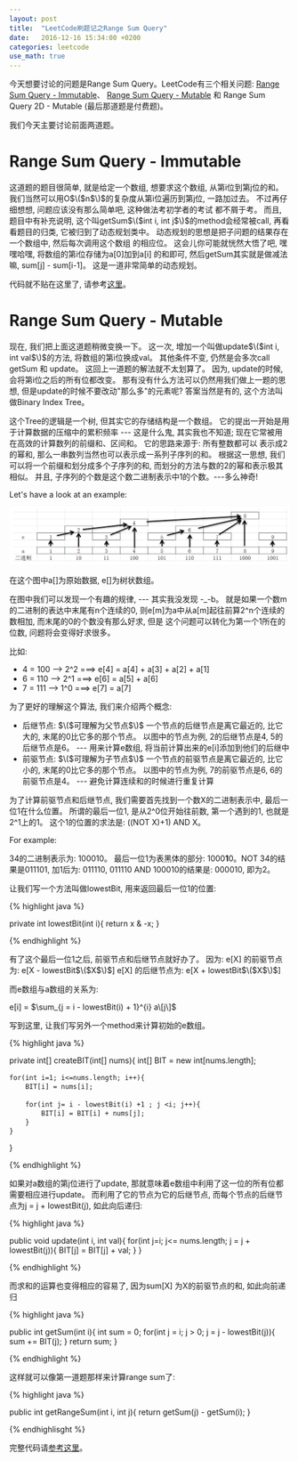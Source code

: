 ```yaml
---
layout: post
title:  "LeetCode刷题记之Range Sum Query"
date:   2016-12-16 15:34:00 +0200
categories: leetcode
use_math: true
---
```


今天想要讨论的问题是Range Sum Query。LeetCode有三个相关问题: [Range Sum Query - Immutable]、 [Range Sum Query - Mutable] 和 Range Sum Query 2D - Mutable (最后那道题是付费题)。

我们今天主要讨论前面两道题。

Range Sum Query - Immutable
===========================

这道题的题目很简单, 就是给定一个数组, 想要求这个数组, 从第i位到第j位的和。 我们当然可以用O$\($n$\)$的复杂度从第i位遍历到第j位, 一路加过去。 不过再仔细想想, 问题应该没有那么简单吧, 这种做法考初学者的考试
都不屑于考。 而且, 题目中有补充说明, 这个叫getSum$\($int i, int j$\)$的method会经常被call, 再看看题目的归类, 它被归到了动态规划类中。 动态规划的思想是把子问题的结果存在一个数组中, 然后每次调用这个数组
的相应位。 这会儿你可能就恍然大悟了吧,  嘿嘿哈嘿, 将数组的第i位存储为a\[0\]加到a\[i\] 的和即可, 然后getSum其实就是做减法嘛, sum\[j\] - sum\[i-1\]。 这是一道非常简单的动态规划。

代码就不贴在这里了, 请参考[这里]。

Range Sum Query - Mutable
=========================

现在, 我们把上面这道题稍微变换一下。 这一次, 增加一个叫做update$\($int i, int val$\)$的方法, 将数组的第i位换成val。 其他条件不变, 仍然是会多次call getSum 和 update。 这回上一道题的解法就不太划算了。
因为, update的时候, 会将第i位之后的所有位都改变。 那有没有什么方法可以仍然用我们做上一题的思想, 但是update的时候不要改动"那么多"的元素呢? 答案当然是有的, 这个方法叫做Binary Index Tree。

这个Tree的逻辑是一个树, 但其实它的存储结构是一个数组。 它的提出一开始是用于计算数据的压缩中的累积频率 --- 这是什么鬼, 其实我也不知道; 现在它常被用在高效的计算数列的前缀和、区间和。 它的思路来源于: 所有整数都可以
表示成2的幂和, 那么一串数列当然也可以表示成一系列子序列的和。 根据这一思想, 我们可以将一个前缀和划分成多个子序列的和, 而划分的方法与数的2的幂和表示极其相似。 并且, 子序列的个数是这个数二进制表示中1的个数。---多么神奇!

Let's have a look at an example:

![Image](https://github.com/sophiesongge/sophiesongge.github.io/blob/master/images/binary_index_tree.png?raw=true=10x10)

在这个图中a\[\]为原始数据, e\[\]为树状数组。 

在图中我们可以发现一个有趣的规律, --- 其实我没发现 -_-b。 就是如果一个数m的二进制的表达中末尾有n个连续的0, 则e\[m\]为a中从a\[m\]起往前算2^n个连续的数相加, 而末尾的0的个数没有那么好求, 但是
这个问题可以转化为第一个1所在的位数, 问题将会变得好求很多。

比如:

* 4 = 100 --> 2^2  ===> e\[4\] = a\[4\] + a\[3\] + a\[2\] + a\[1\]
* 6 = 110 --> 2^1  ===> e\[6\] = a\[5\] + a\[6\]
* 7 = 111 --> 1^0  ===> e\[7\] = a\[7\]


为了更好的理解这个算法, 我们来介绍两个概念:

* 后继节点: $\($可理解为父节点$\)$ 一个节点的后继节点是离它最近的, 比它大的, 末尾的0比它多的那个节点。 以图中的节点为例, 2的后继节点是4, 5的后继节点是6。 --- 用来计算e数组, 将当前计算出来的e\[i\]添加到他们的后继中 
* 前驱节点: $\($可理解为子节点$\)$ 一个节点的前驱节点是离它最近的, 比它小的, 末尾的0比它多的那个节点。 以图中的节点为例, 7的前驱节点是6, 6的前驱节点是4。 --- 避免计算连续和的时候进行重复计算

为了计算前驱节点和后继节点, 我们需要首先找到一个数X的二进制表示中, 最后一位1在什么位置。 所谓的最后一位1, 是从2^0位开始往前数, 第一个遇到的1, 也就是2^1上的1。 这个1的位置的求法是: ((NOT X)+1) AND X。

For example:

34的二进制表示为: 100010。 最后一位1为表黑体的部分: 1000**1**0。NOT 34的结果是011101, 加1后为: 011110, 011110 AND 100010的结果是: 000010, 即为2。

让我们写一个方法叫做lowestBit, 用来返回最后一位1的位置:

{% highlight java %}

private int lowestBit(int i){
    return x & -x;
}

{% endhighlight %}

有了这个最后一位1之后, 前驱节点和后继节点就好办了。 因为:
e\[X\] 的前驱节点为: e\[X - lowestBit$\($X$\)$\]
e\[X\] 的后继节点为: e\[X + lowestBit$\($X$\)$\]

而e数组与a数组的关系为:

e\[i\] = $\sum_{j = i - lowestBit(i) + 1}^{i} a\[j\]$

写到这里, 让我们写另外一个method来计算初始的e数组。

{% highlight java %}

private int[] createBIT(int[] nums){
    int[] BIT = new int[nums.length];
    
    for(int i=1; i<=nums.length; i++){
        BIT[i] = nums[i];
        
        for(int j= i - lowestBit(i) +1 ; j <i; j++){
            BIT[i] = BIT[i] + nums[j];
        }
    }
}

{% endhighlight %}

如果对a数组的第j位进行了update, 那就意味着e数组中利用了这一位的所有位都需要相应进行update。 而利用了它的节点为它的后继节点, 而每个节点的后继节点为j = j + lowestBit(j), 如此向后递归:

{% highlight java %}

public void update(int i, int val){
    for(int j=i; j<= nums.length; j = j + lowestBit(j)){
        BIT[j] = BIT[j] + val;
    }
}

{% endhighlight %}

而求和的运算也变得相应的容易了, 因为sum\[X\] 为X的前驱节点的和, 如此向前递归

{% highlight java %}

public int getSum(int i){
    int sum = 0;
    for(int j = i; j > 0; j = j - lowestBit(j)){
       sum += BIT(j); 
    }
    return sum;
}

{% endhighlight %}

这样就可以像第一道题那样来计算range sum了:

{% highlight java %}

public int getRangeSum(int i, int j){
    return getSum(j) - getSum(i);
}

{% endhighlisght %}


完整代码请[参考这里]。

[Range Sum Query - Immutable]: https://leetcode.com/problems/range-sum-query-immutable/
[Range Sum Query - Mutable]: https://leetcode.com/problems/range-sum-query-mutable/
[这里]: https://github.com/sophiesongge/LeetCode/blob/master/src/RangeSumQuery_Immutable.java
[参考这里]: https://github.com/sophiesongge/LeetCode/blob/master/src/RangeSumQuery_Mutable.java